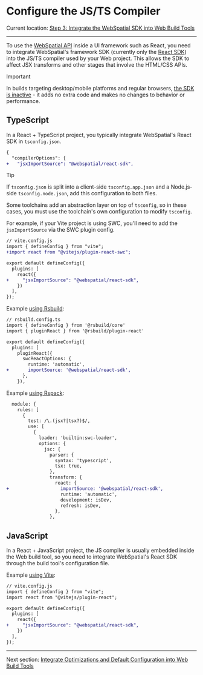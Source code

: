 # Configure the JS/TS Compiler

Current location: [Step 3: Integrate the WebSpatial SDK into Web Build Tools](step-3-integrate-webspatial-sdk-into-web-build-tools.md)

---

To use the [WebSpatial API](../../core-concepts/unique-concepts-in-webspatial.md#webspatial-api) inside a UI framework such as React, you need to integrate WebSpatial's framework SDK (currently only the [React SDK](./step-1-install-the-webspatial-sdk.md#react-sdk)) into the JS/TS compiler used by your Web project. This allows the SDK to affect JSX transforms and other stages that involve the HTML/CSS APIs.

> [!IMPORTANT]
> In builds targeting desktop/mobile platforms and regular browsers, [the SDK is inactive](./generate-a-webspatial-specific-website.md) - it adds no extra code and makes no changes to behavior or performance.

## TypeScript

In a React + TypeScript project, you typically integrate WebSpatial's React SDK in `tsconfig.json`.

```diff
{
  "compilerOptions": {
+   "jsxImportSource": "@webspatial/react-sdk",
```

> [!TIP]
> If `tsconfig.json` is split into a client-side `tsconfig.app.json` and a Node.js-side `tsconfig.node.json`, add this configuration to both files.

Some toolchains add an abstraction layer on top of `tsconfig`, so in these cases, you must use the toolchain's own configuration to modify `tsconfig`.

For example, if your Vite project is using SWC, you'll need to add the `jsxImportSource` via the SWC plugin config.

```diff
// vite.config.js
import { defineConfig } from "vite";
+import react from "@vitejs/plugin-react-swc";

export default defineConfig({
  plugins: [
    react({
+     "jsxImportSource": "@webspatial/react-sdk",
    })
  ],
});
```

Example [using Rsbuild](./add-optimizations-and-defaults-to-web-build-tools.md#rsbuild):

```diff
// rsbuild.config.ts
import { defineConfig } from '@rsbuild/core'
import { pluginReact } from '@rsbuild/plugin-react'

export default defineConfig({
  plugins: [
    pluginReact({
      swcReactOptions: {
        runtime: 'automatic',
+       importSource: '@webspatial/react-sdk',
      },
    }),
```

Example [using Rspack](./add-optimizations-and-defaults-to-web-build-tools.md#rspack):

```diff
  module: {
    rules: [
      {
        test: /\.(jsx?|tsx?)$/,
        use: [
          {
            loader: 'builtin:swc-loader',
            options: {
              jsc: {
                parser: {
                  syntax: 'typescript',
                  tsx: true,
                },
                transform: {
                  react: {
+                   importSource: '@webspatial/react-sdk',
                    runtime: 'automatic',
                    development: isDev,
                    refresh: isDev,
                  },
                },
```

## JavaScript

In a React + JavaScript project, the JS compiler is usually embedded inside the Web build tool, so you need to integrate WebSpatial's React SDK through the build tool's configuration file.

Example [using Vite](./add-optimizations-and-defaults-to-web-build-tools.md#vite):

```diff
// vite.config.js
import { defineConfig } from "vite";
import react from "@vitejs/plugin-react";

export default defineConfig({
  plugins: [
    react({
+     "jsxImportSource": "@webspatial/react-sdk",
    })
  ],
});
```




---

Next section: [Integrate Optimizations and Default Configuration into Web Build Tools](add-optimizations-and-defaults-to-web-build-tools.md)
